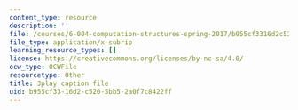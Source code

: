 ```yaml
---
content_type: resource
description: ''
file: /courses/6-004-computation-structures-spring-2017/b955cf3316d2c5205bb52a0f7c8422ff_ckZo366TWGk.srt
file_type: application/x-subrip
learning_resource_types: []
license: https://creativecommons.org/licenses/by-nc-sa/4.0/
ocw_type: OCWFile
resourcetype: Other
title: 3play caption file
uid: b955cf33-16d2-c520-5bb5-2a0f7c8422ff
---
```

